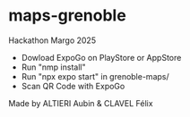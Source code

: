 # maps-grenoble
Hackathon Margo 2025


- Dowload ExpoGo on PlayStore or AppStore
- Run "nmp install"
- Run "npx expo start" in grenoble-maps/
- Scan QR Code with ExpoGo

Made by ALTIERI Aubin & CLAVEL Félix
